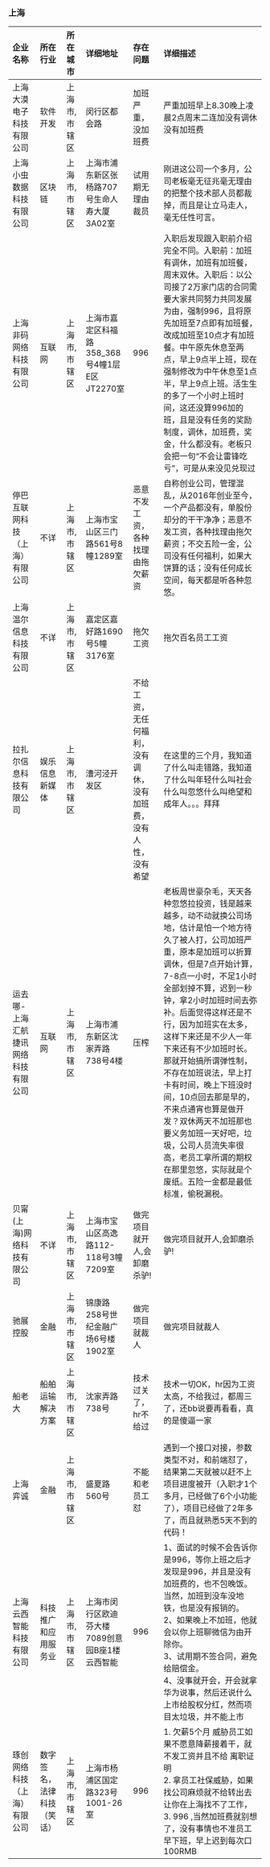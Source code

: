 ### 上海
| 企业名称 | 所在行业 | 所在城市 | 详细地址 | 存在问题 | 详细描述 |
| :----- | :------ | :------ | :------ | :----- | :------ |
上海大漠电子科技有限公司|软件开发|上海市,市辖区|闵行区都会路|加班严重，没加班费|严重加班早上8.30晚上凌晨2点周末二连加没有调休没有加班费
上海小虫数据科技有限公司|区块链|上海市,市辖区|上海市浦东新区张杨路707号生命人寿大厦3A02室|试用期无理由裁员|刚进这公司一个多月，公司老板毫无征兆毫无理由的把整个技术部人员都裁掉，而且是让立马走人，毫无任性可言。
上海非码网络科技有限公司|互联网|上海市,市辖区|上海市嘉定区科福路358_368号4幢1层E区JT2270室|996|入职后发现跟入职前介绍完全不同。入职前：加班有调休，加班有加班餐，周末双休。入职后：以公司接了2万家门店的合同需要大家共同努力共同发展为由，强制996，且将原先加班至7点即有加班餐，改成加班至10点才有加班餐。中午原先休息至两点，早上9点半上班，现在强制修改为中午休息至1点半，早上9点上班。活生生的多了一个小时上班时间，这还没算996加的班，且是没有任务的奖励制度，调休，加班费，奖金，什么都没有。老板只会把一句“不会让雷锋吃亏”，可是从来没见兑现过
停巴互联网科技（上海）有限公司|不详|上海市,市辖区|上海市宝山区三门路561号8幢1289室|恶意不发工资，各种找理由拖欠薪资|自称创业公司，管理混乱，从2016年创业至今，一个产品都没有，单股份却分的干干净净；恶意不发工资，各种找理由拖欠薪资；不交五险一金，公司没有任何福利，如果大饼算的话；没有任何成长空间，每天都是听各种忽悠。
上海温尔信息科技有限公司|不详|上海市,市辖区|嘉定区嘉好路1690号5幢3176室|拖欠工资|拖欠百名员工工资
拉扎尔信息科技有限公司|娱乐信息新媒体|上海市,市辖区|漕河泾开发区|不给工资，无任何福利，没有调休，没有加班费，没有人性，没有希望|在这里的三个月，我知道了什么叫走错路，我知道了什么叫年轻什么叫社会什么叫忽悠什么叫绝望和成年人。。。拜拜
运去哪-上海汇航捷讯网络科技有限公司 |互联网|上海市,市辖区|上海市浦东新区沈家弄路738号4楼|压榨|老板周世豪杂毛，天天各种忽悠拉投资，钱是越来越多，动不动就换公司场地，估计是怕一个地方待久了被人打，公司加班严重，原本是加班可以折算调休，但是7点开始计算，7-8点一小时，不足1小时全部划掉不算，迟到一秒钟，拿2小时加班时间去弥补。后面觉得这样还是不行，因为加班实在太多，这样下来还是不少人一年下来还有不少加班时长。那就开始搞所谓弹性制，不存在加班说法，早上打卡有时间，晚上下班没时间，10点回去那是早的，不来点通宵也算是做开发？双休两天不加班那也要义务加班一天好吧，垃圾，公司人员流失率很高，老员工拿所谓的期权在那里忽悠，实际就是个废纸。五险一金都是最低标准，偷税漏税。
贝甯(上海)网络科技有限公司|不详|上海市,市辖区|上海市宝山区高逸路112-118号3幢7209室|做完项目就开人,会卸磨杀驴!|做完项目就开人,会卸磨杀驴!
驰展控股|金融|上海市,市辖区|锦康路258号世纪金融广场6号楼1902室|做完项目就裁人|做完项目就裁人
船老大|船舶运输解决方案|上海市,市辖区|沈家弄路738号|技术过关了，hr不给过|技术一切OK，hr因为工资太高，不给我过，都周三了，还bb说要再看看，真的是傻逼一家
上海弈诚|金融|上海市,市辖区|盛夏路560号|不能和老员工怼|遇到一个接口对接，参数类型不对，和前端怼了，结果第二天就被以赶不上项目进度被开（入职才1个多月，已经做了6个小功能了），项目已经做了2年多了，而且就熟悉5天不到的代码！
上海云西智能科技有限公司|科技推广和应用服务业|上海市,市辖区|上海市闵行区欧迪芬大楼7089创意园B座1楼云西智能|996|1、面试的时候不会告诉你是996，等你上班之后才发现是996，并且是没有加班费的，也不包晚饭。当然，加班到没车没地铁，也是没有报销的。<br />2、如果晚上不加班，他就会以你上班聊微信为由开除你。<br />3、试用期不签合同，避免给赔偿金。<br />4、没事就开会，开会就拿华为说事，然后还说什么上市给股权分红，然而项目太垃圾，并不能上市
琢创网络科技（上海）有限公司|数字签名，法律科技（笑话）|上海市,市辖区|上海市杨浦区国定路323号1001-26室|996|1. 欠薪5个月 威胁员工如果不愿意降薪接着干，就不发工资并且不给 离职证明<br /> 2. 拿员工社保威胁，如果找公司麻烦就不给转出去让你在上海找不了工作，<br /> 3. 996 ,当然加班费就别想了，没有事情也不准员工早下班，早上迟到每次口100RMB 
